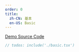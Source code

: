 ```yaml
---
order: 0
title:
  zh-CN: 基本
  en-US: Basic
---
```


[Demo Source Code](https://github.com/ant-design/ant-design-mobile-rn/blob/master/components/swipe-action/demo/basic.tsx)

````jsx
// todos: include('./basic.tsx')
````
